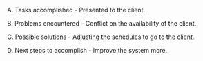 A. Tasks accomplished - Presented to the client.

B. Problems encountered - Conflict on the availability of the client.

C. Possible solutions - Adjusting the schedules to go to the client.

D. Next steps to accomplish - Improve the system more.